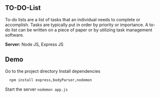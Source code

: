 ## TO-DO-List

To-do lists are a list of tasks that an individual needs to complete or accomplish. Tasks are typically put in order by priority or importance. A to-do list can be written on a piece of paper or by utilizing task management software.

**Server:** Node JS, Express JS

## Demo

Go to the project directory
Install dependencies
```bash
  npm install express,bodyParser,nodemon
  ```

Start the server
```nodemon app.js```
